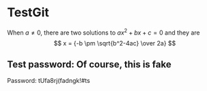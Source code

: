 # TestGit

When $a \ne 0$, there are two solutions to $ax^2 + bx + c = 0$ and they are
$$ x = {-b \pm \sqrt{b^2-4ac} \over 2a} $$


## Test password: Of course, this is fake

Password: tUfa8rj(fadngk!#ts
